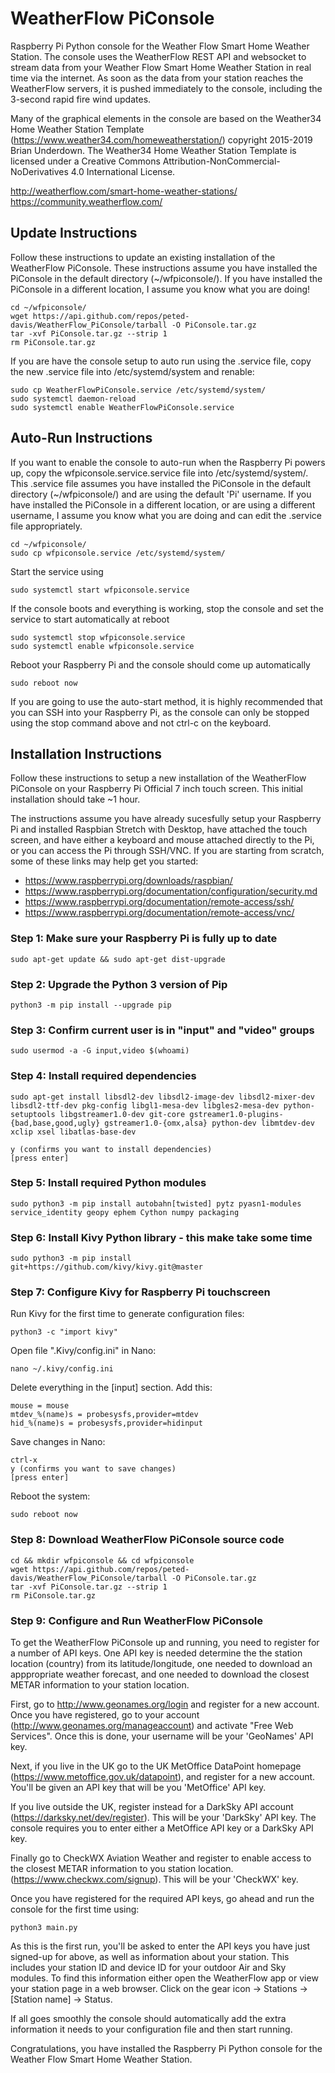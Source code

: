 # WeatherFlow PiConsole
Raspberry Pi Python console for the Weather Flow Smart Home Weather Station. The 
console uses the WeatherFlow REST API and websocket to stream data from your 
Weather Flow Smart Home Weather Station in real time via the internet. As soon 
as the data from your station reaches the WeatherFlow servers, it is pushed 
immediately to the console, including the 3-second rapid fire wind updates.   

Many of the graphical elements in the console are based on the Weather34 Home
Weather Station Template (https://www.weather34.com/homeweatherstation/) 
copyright 2015-2019 Brian Underdown. The Weather34 Home Weather Station Template 
is licensed under a Creative Commons Attribution-NonCommercial-NoDerivatives 4.0 
International License.

http://weatherflow.com/smart-home-weather-stations/  
https://community.weatherflow.com/

## Update Instructions

Follow these instructions to update an existing installation of the WeatherFlow 
PiConsole. These instructions assume you have installed the PiConsole in the 
default directory (~/wfpiconsole/). If you have installed the PiConsole in a 
different location, I assume you know what you are doing!

```
cd ~/wfpiconsole/
wget https://api.github.com/repos/peted-davis/WeatherFlow_PiConsole/tarball -O PiConsole.tar.gz
tar -xvf PiConsole.tar.gz --strip 1
rm PiConsole.tar.gz
```

If you are have the console setup to auto run using the .service file, copy the
new .service file into /etc/systemd/system and renable:

```
sudo cp WeatherFlowPiConsole.service /etc/systemd/system/
sudo systemctl daemon-reload
sudo systemctl enable WeatherFlowPiConsole.service
```

## Auto-Run Instructions

If you want to enable the console to auto-run when the Raspberry Pi powers up, 
copy the wfpiconsole.service.service file into /etc/systemd/system/. This 
.service file assumes you have installed the PiConsole in the default directory 
(~/wfpiconsole/) and are using the default 'Pi' username. If you have installed 
the PiConsole in a different location, or are using a different username, I 
assume you know what you are doing and can edit the .service file appropriately. 

```
cd ~/wfpiconsole/
sudo cp wfpiconsole.service /etc/systemd/system/
```

Start the service using

```
sudo systemctl start wfpiconsole.service
```

If the console boots and everything is working, stop the console and set the 
service to start automatically at reboot

```
sudo systemctl stop wfpiconsole.service
sudo systemctl enable wfpiconsole.service
```

Reboot your Raspberry Pi and the console should come up automatically

```
sudo reboot now
```

If you are going to use the auto-start method, it is highly recommended that you 
can SSH into your Raspberry Pi, as the console can only be stopped using the 
stop command above and not ctrl-c on the keyboard.

## Installation Instructions

Follow these instructions to setup a new installation of the WeatherFlow 
PiConsole on your Raspberry Pi Official 7 inch touch screen. This initial 
installation should take ~1 hour.

The instructions assume you have already sucesfully setup your Raspberry Pi and 
installed Raspbian Stretch with Desktop, have attached the touch screen, and 
have either a keyboard and mouse attached directly to the Pi, or you can access 
the Pi through SSH/VNC. If you are starting from scratch, some of these links 
may help get you started:

* https://www.raspberrypi.org/downloads/raspbian/
* https://www.raspberrypi.org/documentation/configuration/security.md
* https://www.raspberrypi.org/documentation/remote-access/ssh/
* https://www.raspberrypi.org/documentation/remote-access/vnc/

### Step 1: Make sure your Raspberry Pi is fully up to date

```
sudo apt-get update && sudo apt-get dist-upgrade
```

### Step 2: Upgrade the Python 3 version of Pip

```
python3 -m pip install --upgrade pip
```	

### Step 3: Confirm current user is in "input" and "video" groups

```
sudo usermod -a -G input,video $(whoami)
```

### Step 4: Install required dependencies

`sudo apt-get install libsdl2-dev libsdl2-image-dev libsdl2-mixer-dev libsdl2-ttf-dev pkg-config libgl1-mesa-dev libgles2-mesa-dev python-setuptools libgstreamer1.0-dev git-core gstreamer1.0-plugins-{bad,base,good,ugly} gstreamer1.0-{omx,alsa} python-dev libmtdev-dev xclip xsel libatlas-base-dev`

```
y (confirms you want to install dependencies)
[press enter]
```

### Step 5: Install required Python modules

```
sudo python3 -m pip install autobahn[twisted] pytz pyasn1-modules service_identity geopy ephem Cython numpy packaging
```

### Step 6: Install Kivy Python library - this make take some time

```
sudo python3 -m pip install git+https://github.com/kivy/kivy.git@master
```

### Step 7: Configure Kivy for Raspberry Pi touchscreen

Run Kivy for the first time to generate configuration files:

```
python3 -c "import kivy"
```

Open file ".Kivy/config.ini" in Nano:

```
nano ~/.kivy/config.ini
```

Delete everything in the [input] section. Add this:

```
mouse = mouse
mtdev_%(name)s = probesysfs,provider=mtdev
hid_%(name)s = probesysfs,provider=hidinput
```	

Save changes in Nano:

```
ctrl-x
y (confirms you want to save changes)
[press enter]
```

Reboot the system:

```
sudo reboot now
```

### Step 8: Download WeatherFlow PiConsole source code

```
cd && mkdir wfpiconsole && cd wfpiconsole
wget https://api.github.com/repos/peted-davis/WeatherFlow_PiConsole/tarball -O PiConsole.tar.gz
tar -xvf PiConsole.tar.gz --strip 1
rm PiConsole.tar.gz
```

### Step 9: Configure and Run WeatherFlow PiConsole

To get the WeatherFlow PiConsole up and running, you need to register for a 
number of API keys. One API key is needed determine the the station location 
(country) from its latitude/longitude, one needed to download an apppropriate 
weather forecast, and one needed to download the closest METAR information to 
your station location.  

First, go to http://www.geonames.org/login and register for a new account. Once
you have registered, go to your account (http://www.geonames.org/manageaccount)
and activate "Free Web Services". Once this is done, your username will be your
'GeoNames' API key.

Next, if you live in the UK go to the UK MetOffice DataPoint homepage
(https://www.metoffice.gov.uk/datapoint), and register for a new account. You'll
be given an API key that will be you 'MetOffice' API key.

If you live outside the UK, register instead for a DarkSky API account 
(https://darksky.net/dev/register). This will be your 'DarkSky' API key. The 
console requires you to enter either a MetOffice API key or a DarkSky API key.

Finally go to CheckWX Aviation Weather and register to enable access to the 
closest METAR information to you station location. 
(https://www.checkwx.com/signup). This will be your 'CheckWX' key.

Once you have registered for the required API keys, go ahead and run the console
for the first time using:

```
python3 main.py
```

As this is the first run, you'll be asked to enter the API keys you have just
signed-up for above, as well as information about your station. This includes 
your station ID and device ID for your outdoor Air and Sky modules. To find this 
information either open the WeatherFlow app or view your station page in a web
browser. Click on the gear icon -> Stations -> [Station name] -> Status.

If all goes smoothly the console should automatically add the extra information 
it needs to your configuration file and then start running.

Congratulations, you have installed the Raspberry Pi Python console for the 
Weather Flow Smart Home Weather Station.